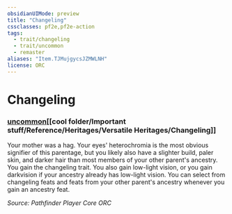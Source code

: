 ```yaml
---
obsidianUIMode: preview
title: "Changeling"
cssclasses: pf2e,pf2e-action
tags:
  - trait/changeling
  - trait/uncommon
  - remaster
aliases: "Item.TJMujgycsJZMWLNH"
license: ORC
---
```

# Changeling

### [uncommon](cool%20folder/Important%20stuff/Bestiary/zz_traits/uncommon.md "Uncommon Rarity Trait")[[cool folder/Important stuff/Reference/Heritages/Versatile Heritages/Changeling]]






Your mother was a hag. Your eyes' heterochromia is the most obvious signifier of this parentage, but you likely also have a slighter build, paler skin, and darker hair than most members of your other parent's ancestry. You gain the changeling trait. You also gain low-light vision, or you gain darkvision if your ancestry already has low-light vision. You can select from changeling feats and feats from your other parent's ancestry whenever you gain an ancestry feat.

*Source: Pathfinder Player Core*
*ORC*